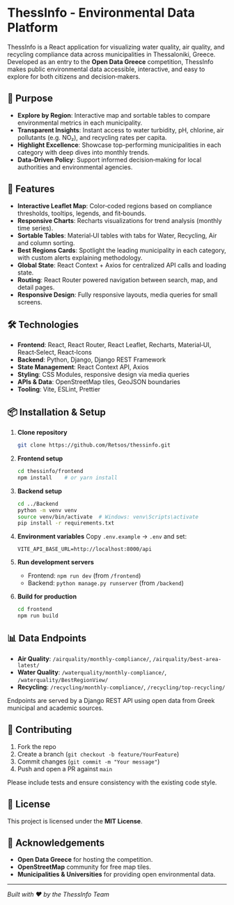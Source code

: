 # ThessInfo - Environmental Data Platform

ThessInfo is a React application for visualizing water quality, air quality, and recycling compliance data across municipalities in Thessaloniki, Greece. Developed as an entry to the **Open Data Greece** competition, ThessInfo makes public environmental data accessible, interactive, and easy to explore for both citizens and decision‑makers.

## 📌 Purpose

* **Explore by Region**: Interactive map and sortable tables to compare environmental metrics in each municipality.
* **Transparent Insights**: Instant access to water turbidity, pH, chlorine, air pollutants (e.g. NO₂), and recycling rates per capita.
* **Highlight Excellence**: Showcase top-performing municipalities in each category with deep dives into monthly trends.
* **Data‑Driven Policy**: Support informed decision‑making for local authorities and environmental agencies.

## 🚀 Features

* **Interactive Leaflet Map**: Color‑coded regions based on compliance thresholds, tooltips, legends, and fit‑bounds.
* **Responsive Charts**: Recharts visualizations for trend analysis (monthly time series).
* **Sortable Tables**: Material‑UI tables with tabs for Water, Recycling, Air and column sorting.
* **Best Regions Cards**: Spotlight the leading municipality in each category, with custom alerts explaining methodology.
* **Global State**: React Context + Axios for centralized API calls and loading state.
* **Routing**: React Router powered navigation between search, map, and detail pages.
* **Responsive Design**: Fully responsive layouts, media queries for small screens.

## 🛠️ Technologies

* **Frontend**: React, React Router, React Leaflet, Recharts, Material‑UI, React‑Select, React‑Icons
* **Backend**: Python, Django, Django REST Framework
* **State Management**: React Context API, Axios
* **Styling**: CSS Modules, responsive design via media queries
* **APIs & Data**: OpenStreetMap tiles, GeoJSON boundaries
* **Tooling**: Vite, ESLint, Prettier

## 📦 Installation & Setup

1. **Clone repository**

   ```bash
   git clone https://github.com/Retsos/thessinfo.git
   ```

2. **Frontend setup**

   ```bash
   cd thessinfo/frontend
   npm install    # or yarn install
   ```

3. **Backend setup**

   ```bash
   cd ../Backend
   python -m venv venv
   source venv/bin/activate  # Windows: venv\Scripts\activate
   pip install -r requirements.txt
   ```

4. **Environment variables**
   Copy `.env.example` → `.env` and set:

   ```dotenv
   VITE_API_BASE_URL=http://localhost:8000/api
   ```

5. **Run development servers**

   * Frontend: `npm run dev` (from `/frontend`)
   * Backend: `python manage.py runserver` (from `/backend`)

6. **Build for production**

   ```bash
   cd frontend
   npm run build
   ```

## 📊 Data Endpoints

* **Air Quality**:  `/airquality/monthly-compliance/`, `/airquality/best-area-latest/`
* **Water Quality**: `/waterquality/monthly-compliance/`, `/waterquality/BestRegionView/`
* **Recycling**: `/recycling/monthly-compliance/`, `/recycling/top-recycling/`

Endpoints are served by a Django REST API using open data from Greek municipal and academic sources.

## 🤝 Contributing

1. Fork the repo
2. Create a branch (`git checkout -b feature/YourFeature`)
3. Commit changes (`git commit -m "Your message"`)
4. Push and open a PR against `main`

Please include tests and ensure consistency with the existing code style.

## 📄 License

This project is licensed under the **MIT License**. 

## 🙏 Acknowledgements

* **Open Data Greece** for hosting the competition.
* **OpenStreetMap** community for free map tiles.
* **Municipalities & Universities** for providing open environmental data.

---

*Built with ❤️ by the ThessInfo Team*
